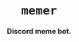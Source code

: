 <div align="center">
  <h1><code>memer</code></h1>
  <p><strong>Discord meme bot.</strong></p>
</div>
